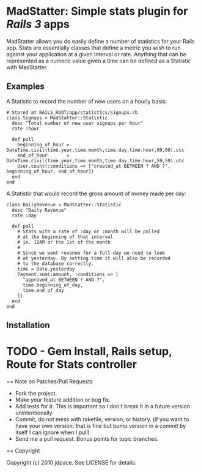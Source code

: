 MadStatter: Simple stats plugin for *Rails 3* apps
==================================================

MadStatter allows you do easily define a number of statistics for your Rails app.
Stats are essentially classes that define a metric you wish to run against your application
at a given interval or rate. Anything that can be represented as a numeric value given a 
time can be defined as a Statistic with MadStatter.

Examples
--------

A Statistic to record the number of new users on a hourly basis:

    # Stored at RAILS_ROOT/app/statistics/signups.rb
    class Signups < MadStatter::Statistic
      desc "Total number of new user signups per hour"
      rate :hour
      
      def poll
        beginning_of_hour = DateTime.civil(time.year,time.month,time.day,time.hour,00,00).utc
        end_of_hour       = DateTime.civil(time.year,time.month,time.day,time.hour,59,59).utc
        User.count(:conditions => ["created_at BETWEEN ? AND ?", beginning_of_hour, end_of_hour])
      end
    end
    
A Statistic that would record the gross amount of money made per day:

    class DailyRevenue < MadStatter::Statistic
      desc "Daily Revenue"
      rate :day
      
      def poll
        # Stats with a rate of :day or :month will be polled
        # at the beginning of that interval
        # ie. 12AM or the 1st of the month
        #
        # Since we want revenue for a full day we need to look
        # at yesterday. By setting time it will also be recorded
        # to the database correctly.
        time = Date.yesterday
        Payment.sum(:amount, :conditions => [
          "approved_at BETWEEN ? AND ?",
          time.beginning_of_day, 
          time.end_of_day
        ])
      end
    end

Installation
------------
# TODO - Gem Install, Rails setup, Route for Stats controller

== Note on Patches/Pull Requests
 
* Fork the project.
* Make your feature addition or bug fix.
* Add tests for it. This is important so I don't break it in a
  future version unintentionally.
* Commit, do not mess with rakefile, version, or history.
  (if you want to have your own version, that is fine but bump version in a commit by itself I can ignore when I pull)
* Send me a pull request. Bonus points for topic branches.

== Copyright

Copyright (c) 2010 jdpace. See LICENSE for details.
